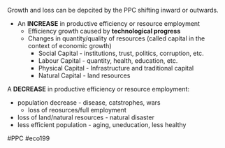 Growth and loss can be depcited by the PPC shifting inward or outwards.

- An **INCREASE** in productive efficiency or resource employment
	- Efficiency growth caused by **technological progress**
	- Changes in quantity/quality of resources (called capital in the context of economic growth)
		- Social Capital - institutions, trust, politics, corruption, etc.
		- Labour Capital - quantity, health, education, etc.
		- Physical Capital - Infrastructure and traditional capital
		- Natural Capital - land resources

A **DECREASE** in productive efficiency or resource employment:
- population decrease - disease, catstrophes, wars
	- loss of reosurces/full employment
- loss of land/natural resources - natural disaster
- less efficient population - aging, uneducation, less healthy

#PPC #eco199 